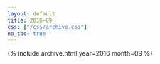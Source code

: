 ```yaml
---
layout: default
title: 2016–09
css: ["/css/archive.css"]
no_toc: true
---
```


{% include archive.html year=2016 month=09 %}
